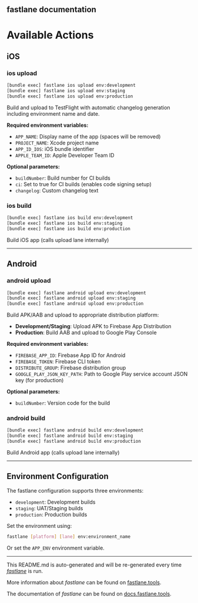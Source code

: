 ## fastlane documentation

# Available Actions

## iOS

### ios upload

```sh
[bundle exec] fastlane ios upload env:development
[bundle exec] fastlane ios upload env:staging
[bundle exec] fastlane ios upload env:production
```

Build and upload to TestFlight with automatic changelog generation including environment name and date.

**Required environment variables:**

- `APP_NAME`: Display name of the app (spaces will be removed)
- `PROJECT_NAME`: Xcode project name
- `APP_ID_IOS`: iOS bundle identifier
- `APPLE_TEAM_ID`: Apple Developer Team ID

**Optional parameters:**

- `buildNumber`: Build number for CI builds
- `ci`: Set to true for CI builds (enables code signing setup)
- `changelog`: Custom changelog text

### ios build

```sh
[bundle exec] fastlane ios build env:development
[bundle exec] fastlane ios build env:staging
[bundle exec] fastlane ios build env:production
```

Build iOS app (calls upload lane internally)

---

## Android

### android upload

```sh
[bundle exec] fastlane android upload env:development
[bundle exec] fastlane android upload env:staging
[bundle exec] fastlane android upload env:production
```

Build APK/AAB and upload to appropriate distribution platform:

- **Development/Staging**: Upload APK to Firebase App Distribution
- **Production**: Build AAB and upload to Google Play Console

**Required environment variables:**

- `FIREBASE_APP_ID`: Firebase App ID for Android
- `FIREBASE_TOKEN`: Firebase CLI token
- `DISTRIBUTE_GROUP`: Firebase distribution group
- `GOOGLE_PLAY_JSON_KEY_PATH`: Path to Google Play service account JSON key (for production)

**Optional parameters:**

- `buildNumber`: Version code for the build

### android build

```sh
[bundle exec] fastlane android build env:development
[bundle exec] fastlane android build env:staging
[bundle exec] fastlane android build env:production
```

Build Android app (calls upload lane internally)

---

## Environment Configuration

The fastlane configuration supports three environments:

- `development`: Development builds
- `staging`: UAT/Staging builds
- `production`: Production builds

Set the environment using:

```sh
fastlane [platform] [lane] env:environment_name
```

Or set the `APP_ENV` environment variable.

---

This README.md is auto-generated and will be re-generated every time [_fastlane_](https://fastlane.tools) is run.

More information about _fastlane_ can be found on [fastlane.tools](https://fastlane.tools).

The documentation of _fastlane_ can be found on [docs.fastlane.tools](https://docs.fastlane.tools).
